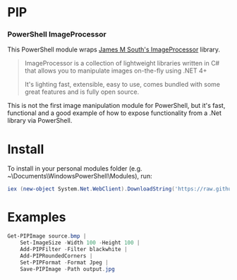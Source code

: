 PIP
===

### PowerShell ImageProcessor

This PowerShell module wraps [James M South's ImageProcessor](http://jimbobsquarepants.github.io/ImageProcessor/ "ImageProcessor") library.

> ImageProcessor is a collection of lightweight libraries written in C# that allows you to manipulate images on-the-fly using .NET 4+
> 
> It's lighting fast, extensible, easy to use, comes bundled with some great features and is fully open source.

This is not the first image manipulation module for PowerShell, but it's fast, functional and a good example of how to expose functionality from a .Net library via PowerShell.

Install
===

To install in your personal modules folder (e.g. ~\Documents\WindowsPowerShell\Modules), run:

```powershell
iex (new-object System.Net.WebClient).DownloadString('https://raw.github.com/cdhunt/PIP/master/Install.ps1')
```

Examples
===

```powershell
Get-PIPImage source.bmp | 
	Set-ImageSize -Width 100 -Height 100 | 
	Add-PIPFilter -Filter blackwhite |
	Add-PIPRoundedCorners |
	Set-PIPFormat -Format Jpeg |
	Save-PIPImage -Path output.jpg 
```